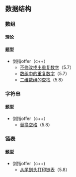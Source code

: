 ## 数据结构

### 数组

#### 理论

#### 题型

- 剑指offer（c++）
  - [不修改找出重复数字](/剑指offer/03不修改找出重复的数字md)（5.7）
  - [数组中的重复数字](/剑指offer/03数组中的重复数字.md)（5.7）
  - [二维数组的查找](/剑指offer/04二维数组的查找.md)（5.8）

### 字符串

#### 题型

- 剑指offer（c++）
  - [替换空格](/剑指offer/05替换空格.md)（5.8）

### 链表

#### 题型

- 剑指offer（c++)
  - [从尾到头打印链表](/Users/weijunzeng/Documents/Work/Code/DataStructure/剑指offer/06从尾到头打印链表.md)（5.8）